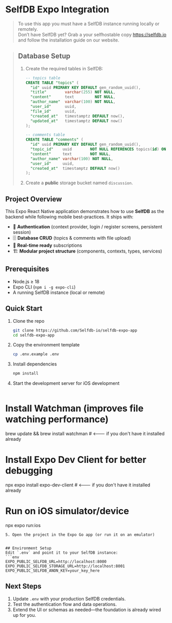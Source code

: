 # SelfDB Expo Integration

> To use this app you must have a SelfDB instance running locally or remotely.  
> Don’t have SelfDB yet? Grab a your selfhostable copy <https://selfdb.io> and follow the installation guide on our website.

> ## Database Setup
> 1. Create the required tables in SelfDB:
>    ```sql
>    -- topics table
>    CREATE TABLE "topics" (
>      "id" uuid PRIMARY KEY DEFAULT gen_random_uuid(),
>      "title"        varchar(255) NOT NULL,
>      "content"      text         NOT NULL,
>      "author_name"  varchar(100) NOT NULL,
>      "user_id"      uuid,
>      "file_id"      uuid,
>      "created_at"   timestamptz DEFAULT now(),
>      "updated_at"   timestamptz DEFAULT now()
>    );
>
>    -- comments table
>    CREATE TABLE "comments" (
>      "id" uuid PRIMARY KEY DEFAULT gen_random_uuid(),
>      "topic_id"    uuid        NOT NULL REFERENCES topics(id) ON DELETE CASCADE,
>      "content"     text        NOT NULL,
>      "author_name" varchar(100) NOT NULL,
>      "user_id"     uuid,
>      "created_at"  timestamptz DEFAULT now()
>    );
>    ```
> 2. Create a **public** storage bucket named `discussion`.

## Project Overview
This Expo React Native application demonstrates how to use **SelfDB** as the backend while following mobile best-practices. It ships with:

- 🔐 **Authentication** (context provider, login / register screens, persistent session)
- 🗄️ **Database CRUD** (topics & comments with file upload)
- 📡 **Real-time ready** subscriptions
- 🏗️ **Modular project structure** (components, contexts, types, services)

## Prerequisites
- Node.js ≥ 18
- Expo CLI (`npm i -g expo-cli`)
- A running SelfDB instance (local or remote)

## Quick Start
1. Clone the repo  
   ```bash
   git clone https://github.com/Selfdb-io/selfdb-expo-app
   cd selfdb-expo-app
   ```
2. Copy the environment template  
   ```bash
   cp .env.example .env
   ```
3. Install dependencies  
   ```bash
   npm install
   ```
4. Start the development server  for iOS development
   ```bash
# Install Watchman (improves file watching performance)
brew update && brew install watchman # <--- if you don't have it installed already

# Install Expo Dev Client for better debugging
npx expo install expo-dev-client # <--- if you don't have it installed already

# Run on iOS simulator/device
npx expo run:ios
```
5. Open the project in the Expo Go app (or run it on an emulator)


## Environment Setup
Edit `.env` and point it to your SelfDB instance:
```env
EXPO_PUBLIC_SELFDB_URL=http://localhost:8000
EXPO_PUBLIC_SELFDB_STORAGE_URL=http://localhost:8001
EXPO_PUBLIC_SELFDB_ANON_KEY=your_key_here
```



## Next Steps
1. Update `.env` with your production SelfDB credentials.  
2. Test the authentication flow and data operations.  
3. Extend the UI or schemas as needed—the foundation is already wired up for you.
